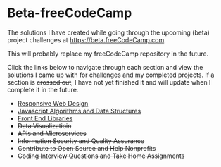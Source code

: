 # Beta-freeCodeCamp
The solutions I have created while going through the upcoming (beta) project challenges at  https://beta.freeCodeCamp.com.

This will probably replace my freeCodeCamp repository in the future.

Click the links below to navigate through each section and view the solutions I came up with for challenges and my completed projects. If a section is ~~crossed out~~, I have not yet finished it and will update when I complete it in the future.

- [Responsive Web Design](https://github.com/Squibs/Beta-freeCodeCamp/tree/master/Responsive%20Web%20Design#responsive-web-design)
- [Javascript Algorithms and Data Structures](https://github.com/Squibs/Beta-freeCodeCamp/tree/master/JavaScript%20Algorithms%20and%20Data%20Structures#javascript-algorithms-and-data-structures)
- [Front End Libraries](https://github.com/Squibs/Beta-freeCodeCamp/tree/master/Front%20End%20Libraries#front-end-libraries)
- ~~Data Visualizatioin~~
- ~~APIs and Microservices~~
- ~~Information Security and Quality Assurance~~
- ~~Contribute to Open Source and Help Nonprofits~~
- ~~Coding Interview Questions and Take Home Assignments~~